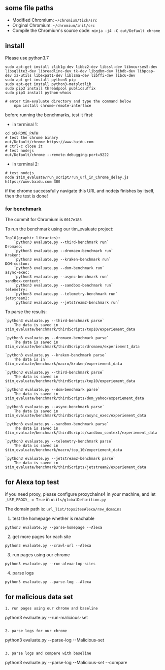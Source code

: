 ## some file paths

- Modified Chromium: `~/chromium/tick/src`
- Original Chromium: `~/chromium/init/src`
- Compile the Chromium's source code: `ninja -j4 -C out/Default chrome`

## install

Please use python3.7

```
sudo apt-get install zlib1g-dev libbz2-dev libssl-dev libncurses5-dev libsqlite3-dev libreadline-dev tk-dev libgdbm-dev libdb-dev libpcap-dev xz-utils libexpat1-dev liblzma-dev libffi-dev libc6-dev
sudo apt-get install python3-pip
sudo apt-get install python3-matplotlib
sudo pip3 install threadpool publicsuffix
sudo pip3 install python-whois

# enter tim-evaluate directory and type the command below 
    npm install chrome-remote-interface
```

before running the benchmarks, test it first:

- in terminal 1:

```
cd $CHROME_PATH
# test the chrome binary
out/Default/chrome https://www.baidu.com
# ctrl-c close it
# test nodejs
out/Default/chrome --remote-debugging-port=9222
```

- in terminal 2:

```
# test nodejs
node $tim_evaluate/run_script/run_url_in_Chrome_delay.js https://www.baidu.com 300
```

if the chrome successfully navigate this URL and nodejs finishes by itself, then the test is done!

### for benchmark

The commit for Chromium is `0017e185`

To run the benchmark using our tim_evaluate project:

	Top10(graphic libraries):
	    `python3 evaluate.py --third-benchmark run`
 	Dromaeo:
 	    `python3 evaluate.py --dromaeo-benchmark run`
 	Kraken:
 	    `python3 evaluate.py --kraken-benchmark run`
	DOM-custom:
	    `python3 evaluate.py --dom-benchmark run`
    async-exec:
        `python3 evaluate.py --async-benchmark run`
    sandbox-context:
        `python3 evaluate.py --sandbox-benchmark run`
    telemetry:
        `python3 evaluate.py --telemetry-benchmark run`
    jetstream2:
        `python3 evaluate.py --jetstream2-benchmark run`


To parse the results:
	
	`python3 evaluate.py --third-benchmark parse`
		The data is saved in $tim_evaluate/benchmark/thirdScripts/top10/experiement_data

	`python3 evaluate.py --dromaeo-benchmark parse`
		The data is saved in $tim_evaluate/benchmark/thirdScripts/dromaeo/experiement_data

	`python3 evaluate.py --kraken-benchmark parse`
		The data is in $tim_evaluate/benchmark/macro/kraken/experiement_data

	`python3 evaluate.py --third-benchmark parse`
		The data is saved in $tim_evaluate/benchmark/thirdScripts/top10/experiement_data

	`python3 evaluate.py --dom-benchmark parse`
		The data is saved in $tim_evaluate/benchmark/thirdScripts/dom_yahoo/experiement_data

	`python3 evaluate.py --async-benchmark parse`
		The data is saved in $tim_evaluate/benchmark/thirdScripts/async_exec/experiement_data
		
	`python3 evaluate.py --sandbox-benchmark parse`
		The data is saved in $tim_evaluate/benchmark/thirdScripts/sandbox_context/experiement_data

	`python3 evaluate.py --telemetry-benchmark parse`
		The data is saved in $tim_evaluate/benchmark/macro/top_10/experiement_data

	`python3 evaluate.py --jetstream2-benchmark parse`
		The data is saved in $tim_evaluate/benchmark/thirdScripts/jetstream2/experiement_data

## for Alexa top test

if you need proxy, please configure proxychains4 in your machine, and let `_USE_PROXY_ = True` in `utils/globalDefinition.py`

The domain path is: `url_list/topsitesAlexa/raw_domains`

1. test the homepage whether is reachable

```
python3 evaluate.py --parse-homepage --Alexa
```

2. get more pages for each site

```
python3 evaluate.py --crawl-url --Alexa
```

3. run pages using our chrome

```
python3 evaluate.py --run-alexa-top-sites
```

4. parse logs

```
python3 evaluate.py --parse-log --Alexa
```

## for malicious data set

```
1. run pages using our chrome and baseline

```
python3 evaluate.py --run-malicious-set
```

2. parse logs for our chrome

```
python3 evaluate.py --parse-log --Malicious-set
```

3. parse logs and compare with baseline

```
python3 evaluate.py --parse-log --Malicious-set --compare
```
